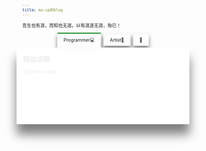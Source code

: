 ```yaml
---
title: ma-cp的blog
---
```


吾生也有涯，而知也无涯。以有涯逐无涯，殆已！

<!-- 如果要添加新的一个标签，搜索关键字“添加新标签”，并按照搜索到的注释去更改 -->

<body>
<div class="warpper">
  <input class="radio" id="one" name="group" type="radio" checked>
  <input class="radio" id="two" name="group" type="radio">
  <input class="radio" id="three" name="group" type="radio">
<!-- 添加新标签：复制这两行模板，选择其中一个进行更改 -->
<!-- <input class="radio" id="{}" name="group" type="radio"> -->

  <div class="tabs">
  <label class="tab" id="one-tab" for="one">Programmer💻</label>
  <label class="tab" id="two-tab" for="two">Artist🎨</label>
  <label class="tab" id="three-tab" for="three">🤔</label>
  <!-- 添加新标签：复制这两行模板，选择其中一个进行更改 -->
<!-- <label class="tab" id="{}-tab" for="{}">新标签的标题</label> -->
    </div>
  <div class="panels">
  <div class="panel" id="one-panel">
    <div class="panel-title">精益求精</div>
    <p><a href="https://telegra.ph/%E8%AE%B0github-pages-02-17">记github-pages</a></p>
  </div>
  <div class="panel" id="two-panel">
    <div class="panel-title">虽有智慧，不如乘势。</div>
    <p></p>
  </div>
  <div class="panel" id="three-panel">
    <div class="panel-title">难免有些感想</div>
    <p></p>
  </div>
  <!-- 添加新标签：复制这两行模板，选择其中一个进行更改 -->
<!--
  <div class="panel" id="{}-panel">
    <div class="panel-title">新标签的内容标题</div>
    <p>内容</p>
  </div>
 -->

  </div>
</div>
</body>

<style>
    a {
    text-decoration: none;
    color: inherit;
    }
    .warpper{
      display:flex;
      flex-direction: column;
      align-items: center;
    }
    .tab{
      cursor: pointer;
      padding:10px 20px;
      margin:0px 2px;
      display:inline-block;
      border-radius:3px 3px 0px 0px;
      box-shadow: 0 0.5rem 0.8rem #00000080;
    }
    .panels{
      background:#fffffff6;
      box-shadow: 0 2rem 2rem #00000080;
      min-height:200px;
      width:100%;
      max-width:500px;
      border-radius:3px;
      overflow:hidden;
      padding:20px;
    }
    .panel{
      display:none;
      animation: fadein .8s;
    }
    @keyframes fadein {
        from {
            opacity:0;
        }
        to {
            opacity:1;
        }
    }
    .panel-title{
      font-size:1.5em;
      font-weight:bold
    }
    .radio{
      display:none;
    }

/* 添加新标签：复制这两行模板，选择其中一个进行更改 */
/*
    #{}:checked ~ .panels #{}-panel,
*/
    #one:checked ~ .panels #one-panel,
    #two:checked ~ .panels #two-panel,
    #three:checked ~ .panels #three-panel{
      display:block
    }

/* 添加新标签：复制这两行模板，选择其中一个进行更改 */
/*
    #{}:checked ~ .tabs #{}-tab,
*/
    #one:checked ~ .tabs #one-tab,
    #two:checked ~ .tabs #two-tab,
    #three:checked ~ .tabs #three-tab{
      border-top: 3px solid #0b8b19;
    }
</style>